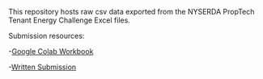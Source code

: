This repository hosts raw csv data exported from the NYSERDA PropTech Tenant Energy Challenge Excel files.

Submission resources:

-[Google Colab Workbook](https://colab.research.google.com/drive/1C4NSwZxvYLvGp3VsleFFCzQbiN6ccCjB#scrollTo=ePxh4JxbVmLj) 

-[Written Submission](https://docs.google.com/document/d/1GDj9Tf2kyATKiQxRA-RFJuGtCZ7hpu4mkhO1zJK4bR8/edit)